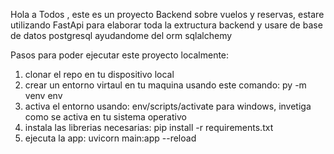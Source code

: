 Hola a Todos , este es un proyecto Backend sobre vuelos y reservas, estare utilizando FastApi para elaborar toda la extructura backend y usare de base de datos postgresql ayudandome del orm sqlalchemy

Pasos para poder ejecutar este proyecto localmente:

1. clonar el repo en tu dispositivo local
2. crear un entorno virtaul en tu maquina usando este comando: py -m venv env
3. activa el entorno usando: env/scripts/activate para windows, invetiga como se activa en tu sistema operativo
4. instala las librerias necesarias: pip install -r requirements.txt
5. ejecuta la app: uvicorn main:app --reload
